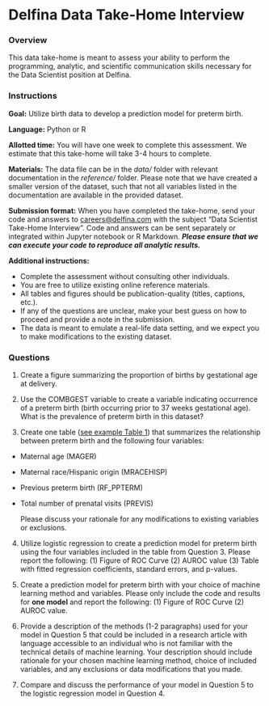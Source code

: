 # Delfina Data Take-Home Interview 

### Overview

This data take-home is meant to assess your ability to perform the programming, analytic, and scientific communication skills necessary for the Data Scientist position at Delfina.

### Instructions 

__Goal:__ Utilize birth data to develop a prediction model for preterm birth. 

__Language:__ Python or R 

__Allotted time:__ You will have one week to complete this assessment. We estimate that this take-home will take 3-4 hours to complete. 

__Materials:__ The data file can be in the _data/_ folder with relevant documentation in the _reference/_ folder. Please note that we have created a smaller version of the dataset, such that not all variables listed in the documentation are available in the provided dataset.  

__Submission format:__ When you have completed the take-home, send your code and answers to careers@delfina.com with the subject “Data Scientist Take-Home Interview”. Code and answers can be sent separately or integrated within Jupyter notebook or R Markdown. __*Please ensure that we can execute your code to reproduce all analytic results.*__

__Additional instructions:__

- Complete the assessment without consulting other individuals.
- You are free to utilize existing online reference materials.
- All tables and figures should be publication-quality (titles, captions, etc.).
- If any of the questions are unclear, make your best guess on how to proceed and provide a note in the submission. 
- The data is meant to emulate a real-life data setting, and we expect you to make modifications to the existing dataset. 

### Questions

1. Create a figure summarizing the proportion of births by gestational age at delivery. 

2. Use the COMBGEST variable to create a variable indicating occurrence of a preterm birth (birth occurring prior to 37 weeks gestational age). What is the prevalence of preterm birth in this dataset?

3. Create one table ([see example Table 1](https://www.ahajournals.org/doi/full/10.1161/STROKEAHA.119.025970)) that summarizes the relationship between preterm birth and the following four variables: 

-	Maternal age (MAGER)
-	Maternal race/Hispanic origin (MRACEHISP)
-	Previous preterm birth (RF_PPTERM)
-	Total number of prenatal visits (PREVIS)

    Please discuss your rationale for any modifications to existing variables or exclusions.  

4. Utilize logistic regression to create a prediction model for preterm birth using the four variables included in the table from Question 3. Please report the following: (1) Figure of ROC Curve (2) AUROC value (3) Table with fitted regression coefficients, standard errors, and p-values. 

5. Create a prediction model for preterm birth with your choice of machine learning method and variables. Please only include the code and results for __one model__ and report the following: (1) Figure of ROC Curve (2) AUROC value. 

6. Provide a description of the methods (1-2 paragraphs) used for your model in Question 5 that could be included in a research article with language accessible to an individual who is not familiar with the technical details of machine learning. Your description should include rationale for your chosen machine learning method, choice of included variables, and any exclusions or data modifications that you made. 

7. Compare and discuss the performance of your model in Question 5 to the logistic regression model in Question 4. 
